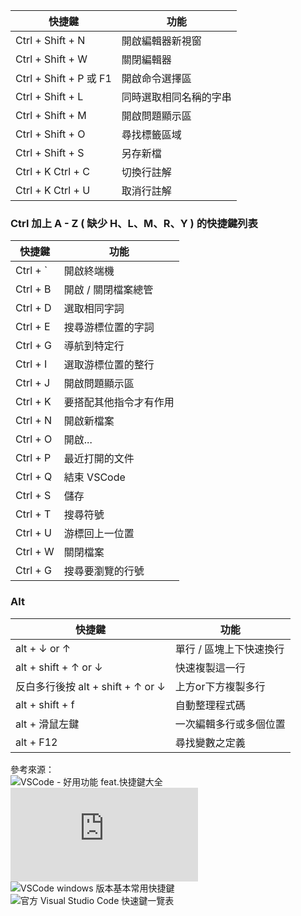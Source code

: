 | 快捷鍵 | 功能 | 
| ----- | ----- | 
|  Ctrl + Shift + N  | 開啟編輯器新視窗 |  
|  Ctrl + Shift + W  | 關閉編輯器 |  
|  Ctrl + Shift + P 或 F1  | 開啟命令選擇區 |
|  Ctrl + Shift + L | 同時選取相同名稱的字串 |    
|  Ctrl + Shift + M  | 開啟問題顯示區 |  
|  Ctrl + Shift + O  | 尋找標籤區域 |  
|  Ctrl + Shift + S | 另存新檔 |  
|  Ctrl + K Ctrl + C  | 切換行註解 |  
|  Ctrl + K Ctrl + U  | 取消行註解 |  


### Ctrl 加上 A - Z ( 缺少 H、L、M、R、Y ) 的快捷鍵列表  


| 快捷鍵 | 功能 |  
| ----- | ----- | 
|  Ctrl + `  | 開啟終端機 | 
|  Ctrl + B  | 開啟 / 關閉檔案總管 |  
|  Ctrl + D  | 選取相同字詞 |  
|  Ctrl + E   | 搜尋游標位置的字詞 |  
|  Ctrl + G	  | 導航到特定行 |  
|  Ctrl + I  | 選取游標位置的整行 |  
|  Ctrl + J  | 開啟問題顯示區 |  
|  Ctrl + K  | 要搭配其他指令才有作用 |  
|  Ctrl + N | 開啟新檔案 |  
|  Ctrl + O	  | 開啟... |  
|  Ctrl + P  | 最近打開的文件 | 
|  Ctrl + Q  | 結束 VSCode |  
|  Ctrl + S  | 儲存 |  
|  Ctrl + T  | 搜尋符號 |  
|  Ctrl + U  | 游標回上一位置 |    
|  Ctrl + W  | 關閉檔案 |   
|  Ctrl + G  | 搜尋要瀏覽的行號 |  

### Alt

| 快捷鍵 | 功能 |  
| ----- | ----- | 
|  alt + ↓ or ↑  | 單行 / 區塊上下快速換行 |  
|  alt + shift + ↑ or ↓  | 快速複製這一行 | 
|  反白多行後按 alt + shift + ↑ or ↓  | 上方or下方複製多行 |  
|  alt + shift + f  | 自動整理程式碼 | 
|  alt + 滑鼠左鍵  | 一次編輯多行或多個位置 |  
|  alt + F12  | 尋找變數之定義 | 

參考來源：  
![VSCode - 好用功能 feat.快捷鍵大全](https://ithelp.ithome.com.tw/articles/10202305)  
![Visual Studio Code 值得記下來的快速鍵](https://typecoder.blogspot.com/2017/12/visual-studio-code.html)  
![VSCode windows 版本基本常用快捷鍵](https://www.ucamc.com/e-learning/computer-skills/317-vscode-windows-%E7%89%88%E6%9C%AC%E5%9F%BA%E6%9C%AC%E5%B8%B8%E7%94%A8%E5%BF%AB%E6%8D%B7%E9%8D%B5)  
![官方 Visual Studio Code 快速鍵一覽表](https://poychang.github.io/vscode-shortcuts/)  